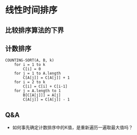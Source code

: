 # 线性时间排序

## 比较排序算法的下界

## 计数排序

```
COUNTING-SORT(A, B, k)
    for i = 1 to k
        C[i] = 0
    for j = 1 to A.length
        C[A[j]] = C[A[j]] + 1
    for i = 2 to k
        C[i] = C[i] + C[i-1]
    for j = A.length to 1
        B[C[A[j]]] = A[j]
        C[A[j]] = C[A[j]] - 1
```

## Q&A

- 如何事先确定计数排序中的K值，是重新遍历一遍取最大值吗？